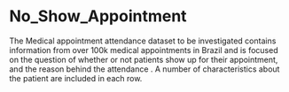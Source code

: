 # No_Show_Appointment
The Medical appointment attendance dataset to be investigated contains information from over 100k medical appointments in Brazil and is focused on the question of whether or not patients show up for their appointment, and the reason behind the attendance . A number of characteristics about the patient are included in each row.
